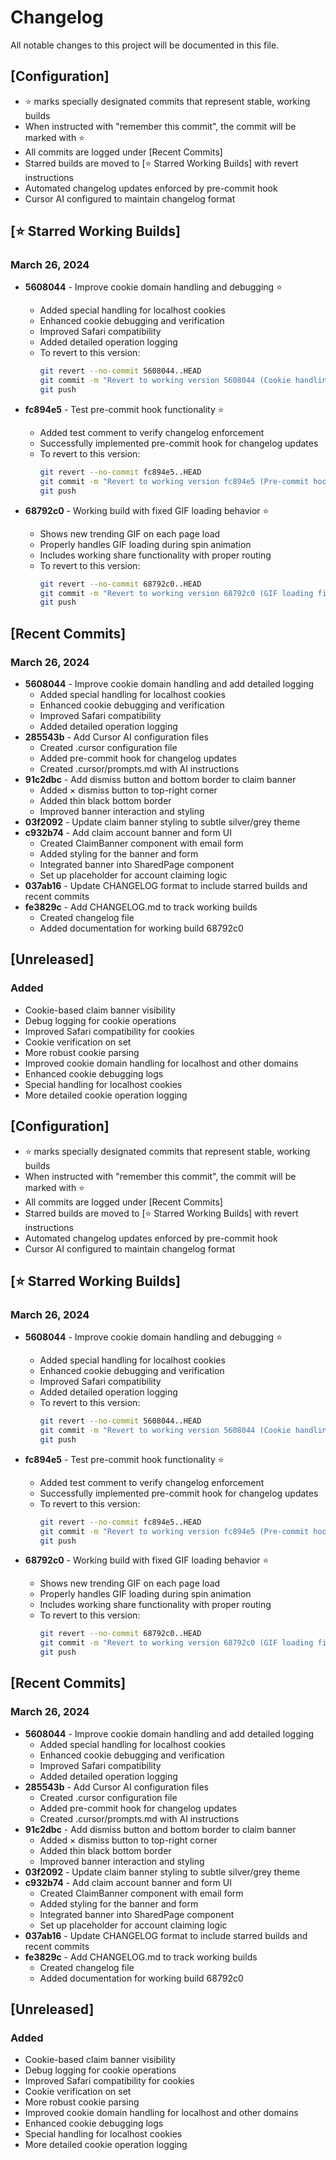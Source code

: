 # Changelog

All notable changes to this project will be documented in this file.

## [Configuration]
- ⭐ marks specially designated commits that represent stable, working builds
- When instructed with "remember this commit", the commit will be marked with ⭐
- All commits are logged under [Recent Commits]
- Starred builds are moved to [⭐ Starred Working Builds] with revert instructions
- Automated changelog updates enforced by pre-commit hook
- Cursor AI configured to maintain changelog format

## [⭐ Starred Working Builds]

### March 26, 2024
- **5608044** - Improve cookie domain handling and debugging ⭐
  - Added special handling for localhost cookies
  - Enhanced cookie debugging and verification
  - Improved Safari compatibility
  - Added detailed operation logging
  - To revert to this version:
    ```bash
    git revert --no-commit 5608044..HEAD
    git commit -m "Revert to working version 5608044 (Cookie handling improvements)"
    git push
    ```

- **fc894e5** - Test pre-commit hook functionality ⭐
  - Added test comment to verify changelog enforcement
  - Successfully implemented pre-commit hook for changelog updates
  - To revert to this version:
    ```bash
    git revert --no-commit fc894e5..HEAD
    git commit -m "Revert to working version fc894e5 (Pre-commit hook implementation)"
    git push
    ```

- **68792c0** - Working build with fixed GIF loading behavior ⭐
  - Shows new trending GIF on each page load
  - Properly handles GIF loading during spin animation
  - Includes working share functionality with proper routing
  - To revert to this version:
    ```bash
    git revert --no-commit 68792c0..HEAD
    git commit -m "Revert to working version 68792c0 (GIF loading fix)"
    git push
    ```

## [Recent Commits]

### March 26, 2024
- **5608044** - Improve cookie domain handling and add detailed logging
  - Added special handling for localhost cookies
  - Enhanced cookie debugging and verification
  - Improved Safari compatibility
  - Added detailed operation logging
- **285543b** - Add Cursor AI configuration files
  - Created .cursor configuration file
  - Added pre-commit hook for changelog updates
  - Created .cursor/prompts.md with AI instructions
- **91c2dbc** - Add dismiss button and bottom border to claim banner
  - Added × dismiss button to top-right corner
  - Added thin black bottom border
  - Improved banner interaction and styling
- **03f2092** - Update claim banner styling to subtle silver/grey theme
- **c932b74** - Add claim account banner and form UI
  - Created ClaimBanner component with email form
  - Added styling for the banner and form
  - Integrated banner into SharedPage component
  - Set up placeholder for account claiming logic
- **037ab16** - Update CHANGELOG format to include starred builds and recent commits
- **fe3829c** - Add CHANGELOG.md to track working builds
  - Created changelog file
  - Added documentation for working build 68792c0

## [Unreleased]

### Added
- Cookie-based claim banner visibility
- Debug logging for cookie operations
- Improved Safari compatibility for cookies
- Cookie verification on set
- More robust cookie parsing
- Improved cookie domain handling for localhost and other domains
- Enhanced cookie debugging logs
- Special handling for localhost cookies
- More detailed cookie operation logging

## [Configuration]
- ⭐ marks specially designated commits that represent stable, working builds
- When instructed with "remember this commit", the commit will be marked with ⭐
- All commits are logged under [Recent Commits]
- Starred builds are moved to [⭐ Starred Working Builds] with revert instructions
- Automated changelog updates enforced by pre-commit hook
- Cursor AI configured to maintain changelog format

## [⭐ Starred Working Builds]

### March 26, 2024
- **5608044** - Improve cookie domain handling and debugging ⭐
  - Added special handling for localhost cookies
  - Enhanced cookie debugging and verification
  - Improved Safari compatibility
  - Added detailed operation logging
  - To revert to this version:
    ```bash
    git revert --no-commit 5608044..HEAD
    git commit -m "Revert to working version 5608044 (Cookie handling improvements)"
    git push
    ```

- **fc894e5** - Test pre-commit hook functionality ⭐
  - Added test comment to verify changelog enforcement
  - Successfully implemented pre-commit hook for changelog updates
  - To revert to this version:
    ```bash
    git revert --no-commit fc894e5..HEAD
    git commit -m "Revert to working version fc894e5 (Pre-commit hook implementation)"
    git push
    ```

- **68792c0** - Working build with fixed GIF loading behavior ⭐
  - Shows new trending GIF on each page load
  - Properly handles GIF loading during spin animation
  - Includes working share functionality with proper routing
  - To revert to this version:
    ```bash
    git revert --no-commit 68792c0..HEAD
    git commit -m "Revert to working version 68792c0 (GIF loading fix)"
    git push
    ```

## [Recent Commits]

### March 26, 2024
- **5608044** - Improve cookie domain handling and add detailed logging
  - Added special handling for localhost cookies
  - Enhanced cookie debugging and verification
  - Improved Safari compatibility
  - Added detailed operation logging
- **285543b** - Add Cursor AI configuration files
  - Created .cursor configuration file
  - Added pre-commit hook for changelog updates
  - Created .cursor/prompts.md with AI instructions
- **91c2dbc** - Add dismiss button and bottom border to claim banner
  - Added × dismiss button to top-right corner
  - Added thin black bottom border
  - Improved banner interaction and styling
- **03f2092** - Update claim banner styling to subtle silver/grey theme
- **c932b74** - Add claim account banner and form UI
  - Created ClaimBanner component with email form
  - Added styling for the banner and form
  - Integrated banner into SharedPage component
  - Set up placeholder for account claiming logic
- **037ab16** - Update CHANGELOG format to include starred builds and recent commits
- **fe3829c** - Add CHANGELOG.md to track working builds
  - Created changelog file
  - Added documentation for working build 68792c0

## [Unreleased]

### Added
- Cookie-based claim banner visibility
- Debug logging for cookie operations
- Improved Safari compatibility for cookies
- Cookie verification on set
- More robust cookie parsing
- Improved cookie domain handling for localhost and other domains
- Enhanced cookie debugging logs
- Special handling for localhost cookies
- More detailed cookie operation logging 